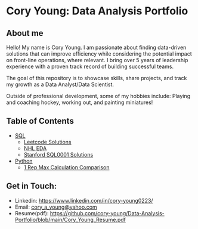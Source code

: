 # Cory Young: Data Analysis Portfolio

## About me
Hello! My name is Cory Young. I am passionate about finding data-driven solutions that can improve efficiency while considering the potential impact on front-line operations, where relevant. I bring over 5 years of leadership experience with a proven track record of building successful teams.

The goal of this repository is to showcase skills, share projects, and track my growth as a Data Analyst/Data Scientist.

Outside of professional development, some of my hobbies include: Playing and coaching hockey, working out, and painting miniatures!  

## Table of Contents
- [SQL](https://github.com/cory-young/Data-Analysis-Portfolio/tree/main/SQL)
  - [Leetcode Solutions](https://github.com/cory-young/Data-Analysis-Portfolio/tree/main/SQL/Leetcode-problems)
  - [NHL EDA](https://github.com/cory-young/Data-Analysis-Portfolio/tree/main/SQL/NHL-EDA)
  - [Stanford SQL0001 Solutions](https://github.com/cory-young/Data-Analysis-Portfolio/tree/main/SQL/Stanford.SOE.YDB-SQL0001)
- [Python](https://github.com/cory-young/Data-Analysis-Portfolio/tree/main/Python)
  - [1 Rep Max Calculation Comparison](https://github.com/cory-young/Data-Analysis-Portfolio/blob/main/Python/1rm-calculator.ipynb)

## Get in Touch:
- Linkedin: https://www.linkedin.com/in/cory-young0223/
- Email: cory_a_young@yahoo.com
- Resume(pdf): https://github.com/cory-young/Data-Analysis-Portfolio/blob/main/Cory_Young_Resume.pdf
